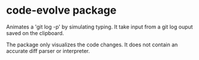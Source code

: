 # code-evolve package

Animates a 'git log -p' by simulating typing. It take input from a git log ouput saved on the clipboard.

The package only visualizes the code changes. It does not contain an accurate diff parser or interpreter.
